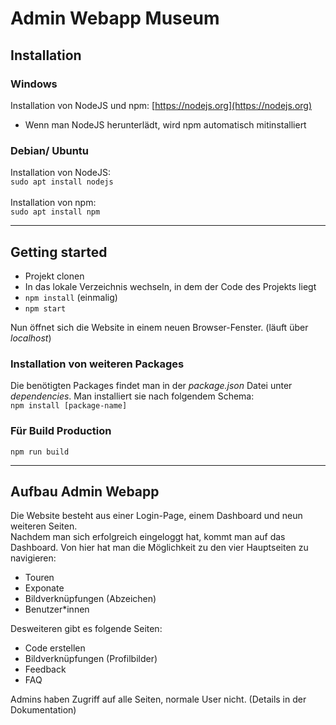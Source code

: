 # Admin Webapp Museum
## Installation
### Windows
Installation von NodeJS und npm:  [https://nodejs.org](https://nodejs.org)
- Wenn man NodeJS herunterlädt, wird npm automatisch mitinstalliert

### Debian/ Ubuntu
Installation von NodeJS: \
`sudo apt install nodejs ` \
\
Installation von npm: \
`sudo apt install npm` 

--- 
 ## Getting started
 - Projekt clonen
 - In das lokale Verzeichnis wechseln, in dem der Code des Projekts liegt
 - `npm install` (einmalig)
 - `npm start`
 
 Nun öffnet sich die Website in einem neuen Browser-Fenster. (läuft über _localhost_)

 ### Installation von weiteren Packages
Die benötigten Packages findet man in der _package.json_ Datei unter _dependencies_.
Man installiert sie nach folgendem Schema: \
`npm install [package-name]`

### Für Build Production
`npm run build`


---
## Aufbau Admin Webapp

Die Website besteht aus einer Login-Page, einem Dashboard und neun weiteren Seiten.\
Nachdem man sich erfolgreich eingeloggt hat, kommt man auf das Dashboard.
Von hier hat man die Möglichkeit zu den vier Hauptseiten zu navigieren:
- Touren
- Exponate
- Bildverknüpfungen (Abzeichen)
- Benutzer*innen

Desweiteren gibt es folgende Seiten:
- Code erstellen 
- Bildverknüpfungen (Profilbilder) 
- Feedback
- FAQ


Admins haben Zugriff auf alle Seiten, normale User nicht. 
(Details in der Dokumentation)
